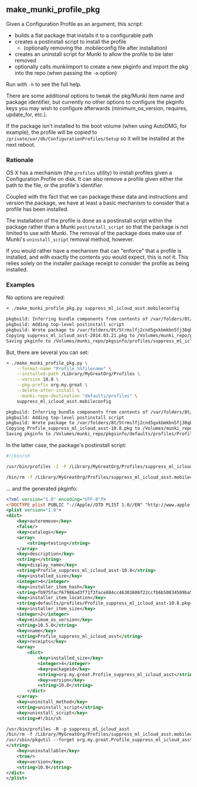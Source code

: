 ## make_munki_profile_pkg

Given a Configuration Profile as an argument, this script:
- builds a flat package that installs it to a configurable path
- creates a postinstall script to install the profile
  - (optionally removing the .mobileconfig file after installation)
- creates an uninstall script for Munki to allow the profile to be
  later removed
- optionally calls munkiimport to create a new pkginfo and import the pkg into
  the repo (when passing the ``-m`` option)

Run with `-h` to see the full help.

There are some additional options to tweak the pkg/Munki item name and package identifier, but currently no other options to configure the pkginfo keys you may wish to configure afterwards (minimum_os_version, requires, update_for, etc.).

If the package isn't installed to the boot volume (when using AutoDMG, for example), the profile will be copied to`` /private/var/db/ConfigurationProfiles/Setup`` so it will be installed at the next reboot.


### Rationale

OS X has a mechanism (the `profiles` utility) to install profiles given a Configuration Profile on disk. It can also remove a profile given either the path to the file, or the profile's identifier.

Coupled with the fact that we can package these data and instructions and version the package, we have at least a basic mechanism to consider that a profile has been installed.

The installation of the profile is done as a postinstall script within the package rather than a Munki `postinstall_script` so that the package is not limited to use with Munki. The removal of the package does make use of Munki's `uninstall_script` removal method, however.

If you would rather have a mechanism that can "enforce" that a profile is installed, and with exactly the contents you would expect, this is not it. This relies solely on the installer package receipt to consider the profile as being installed.

### Examples

No options are required:

```bash
➜ ./make_munki_profile_pkg.py suppress_ml_icloud_asst.mobileconfig

pkgbuild: Inferring bundle components from contents of /var/folders/8t/5trmslfj2cnd5gxkbmkbn5fj38qb2l/T/tmpsgtSN2
pkgbuild: Adding top-level postinstall script
pkgbuild: Wrote package to /var/folders/8t/5trmslfj2cnd5gxkbmkbn5fj38qb2l/T/tmpVNbN1Z/suppress_ml_icloud_asst-2014.03.21.pkg
Copying suppress_ml_icloud_asst-2014.03.21.pkg to /Volumes/munki_repo/pkgs/profiles/suppress_ml_icloud_asst-2014.03.21.pkg...
Saving pkginfo to /Volumes/munki_repo/pkgsinfo/profiles/suppress_ml_icloud_asst-2014.03.21.plist...
```

But, there are several you can set:

```bash
➜ ./make_munki_profile_pkg.py \
    --format-name "Profile_%%filename" \
    --installed-path /Library/MyGreatOrg/Profiles \
    --version 10.8 \
    --pkg-prefix org.my.great \
    --delete-after-install \
    --munki-repo-destination "defaults/profiles" \
    suppress_ml_icloud_asst.mobileconfig

pkgbuild: Inferring bundle components from contents of /var/folders/8t/5trmslfj2cnd5gxkbmkbn5fj38qb2l/T/tmpdhHNxn
pkgbuild: Adding top-level postinstall script
pkgbuild: Wrote package to /var/folders/8t/5trmslfj2cnd5gxkbmkbn5fj38qb2l/T/tmpw2N1dL/Profile_suppress_ml_icloud_asst-10.8.pkg
Copying Profile_suppress_ml_icloud_asst-10.8.pkg to /Volumes/munki_repo/pkgs/defaults/profiles/Profile_suppress_ml_icloud_asst-10.8.pkg...
Saving pkginfo to /Volumes/munki_repo/pkgsinfo/defaults/profiles/Profile_suppress_ml_icloud_asst-10.8.plist...
```

In the latter case, the package's postinstall script:

```bash
#!/bin/sh

/usr/bin/profiles -I -F /Library/MyGreatOrg/Profiles/suppress_ml_icloud_asst.mobileconfig

/bin/rm -f /Library/MyGreatOrg/Profiles/suppress_ml_icloud_asst.mobileconfig
```


... and the generated pkginfo:

```xml
<?xml version="1.0" encoding="UTF-8"?>
<!DOCTYPE plist PUBLIC "-//Apple//DTD PLIST 1.0//EN" "http://www.apple.com/DTDs/PropertyList-1.0.dtd">
<plist version="1.0">
<dict>
    <key>autoremove</key>
    <false/>
    <key>catalogs</key>
    <array>
        <string>testing</string>
    </array>
    <key>description</key>
    <string></string>
    <key>display_name</key>
    <string>Profile_suppress_ml_icloud_asst-10.8</string>
    <key>installed_size</key>
    <integer>4</integer>
    <key>installer_item_hash</key>
    <string>fb975facf67986ad3f71f3face884cc46301606f22ccfb6b50834509ba507215</string>
    <key>installer_item_location</key>
    <string>defaults/profiles/Profile_suppress_ml_icloud_asst-10.8.pkg</string>
    <key>installer_item_size</key>
    <integer>2</integer>
    <key>minimum_os_version</key>
    <string>10.5.0</string>
    <key>name</key>
    <string>Profile_suppress_ml_icloud_asst</string>
    <key>receipts</key>
    <array>
        <dict>
            <key>installed_size</key>
            <integer>4</integer>
            <key>packageid</key>
            <string>org.my.great.Profile_suppress_ml_icloud_asst</string>
            <key>version</key>
            <string>10.8</string>
        </dict>
    </array>
    <key>uninstall_method</key>
    <string>uninstall_script</string>
    <key>uninstall_script</key>
    <string>#!/bin/sh

/usr/bin/profiles -R -p suppress_ml_icloud_asst
/bin/rm -f /Library/MyGreatOrg/Profiles/suppress_ml_icloud_asst.mobileconfig
/usr/sbin/pkgutil --forget org.my.great.Profile_suppress_ml_icloud_asst
</string>
    <key>uninstallable</key>
    <true/>
    <key>version</key>
    <string>10.8</string>
</dict>
</plist>
```

